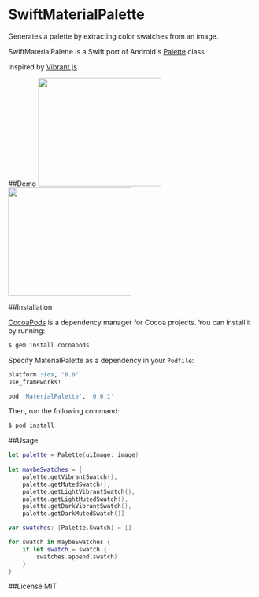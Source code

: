 # SwiftMaterialPalette
Generates a palette by extracting color swatches from an image.

SwiftMaterialPalette is a Swift port of Android's [Palette](https://developer.android.com/reference/android/support/v7/graphics/Palette.html) class.

Inspired by [Vibrant.js](http://jariz.github.io/vibrant.js/).

##Demo 
<img src="https://cloud.githubusercontent.com/assets/4650077/10956276/594bae6a-8328-11e5-9622-e8d6363cc181.png" width="250" height="220"/>
<img src="https://cloud.githubusercontent.com/assets/4650077/10956277/594c7fc0-8328-11e5-8152-348e19c6f52d.png" width="250" height="220"/>

##Installation

[CocoaPods](http://cocoapods.org) is a dependency manager for Cocoa projects. You can install it by running:

```bash
$ gem install cocoapods
```

Specify MaterialPalette as a dependency in your `Podfile`:

```ruby
platform :ios, "8.0"
use_frameworks!

pod 'MaterialPalette', '0.0.1'
```

Then, run the following command:

```bash
$ pod install
```

##Usage

```swift
let palette = Palette(uiImage: image)
            
let maybeSwatches = [
    palette.getVibrantSwatch(),
    palette.getMutedSwatch(),
    palette.getLightVibrantSwatch(),
    palette.getLightMutedSwatch(),
    palette.getDarkVibrantSwatch(),
    palette.getDarkMutedSwatch()]

var swatches: [Palette.Swatch] = []

for swatch in maybeSwatches {
    if let swatch = swatch {
        swatches.append(swatch)
    }
}
```

##License
MIT

